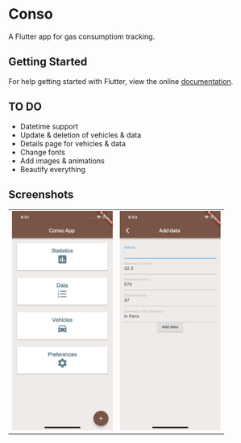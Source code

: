 # Conso

A Flutter app for gas consumptiom tracking.

## Getting Started

For help getting started with Flutter, view the online
[documentation](https://flutter.io/).

## TO DO

- Datetime support
- Update & deletion of vehicles & data
- Details page for vehicles & data
- Change fonts
- Add images & animations
- Beautify everything

## Screenshots

<div style="text-align: center"><table><tr>
    <td style="text-align: center">
        <img src="https://github.com/allarddenis/flutter-conso-app/blob/master/screenshots/ios-home.png" width="200" />
    </td>
    <td style="text-align: center">
        <img src="https://github.com/allarddenis/flutter-conso-app/blob/master/screenshots/ios-add-data.png" width="200"/>
    </td>
</tr></table></div>